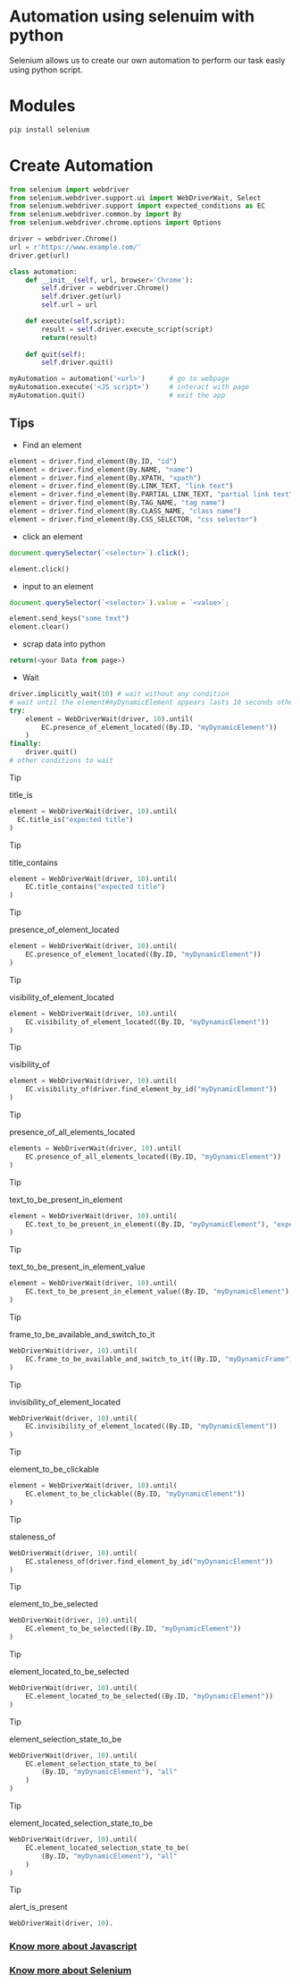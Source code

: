
# Automation using selenuim with python
Selenium allows us to create our own automation to perform our task easly using python script. 
# Modules
```bash
pip install selenium
```
# Create Automation
```python
from selenium import webdriver
from selenium.webdriver.support.ui import WebDriverWait, Select
from selenium.webdriver.support import expected_conditions as EC
from selenium.webdriver.common.by import By
from selenium.webdriver.chrome.options import Options
```
```python
driver = webdriver.Chrome()
url = r'https://www.example.com/'
driver.get(url)
```
```python
class automation:
    def __init__(self, url, browser='Chrome'):
        self.driver = webdriver.Chrome()
        self.driver.get(url)
        self.url = url

    def execute(self,script):
        result = self.driver.execute_script(script)
        return(result)
        
    def quit(self):
        self.driver.quit()

myAutomation = automation('<url>')      # go to webpage
myAutomation.execute('<JS script>')     # interact with page
myAutomation.quit()                     # exit the app

```
## Tips
- Find an element
```python
element = driver.find_element(By.ID, "id")
element = driver.find_element(By.NAME, "name")
element = driver.find_element(By.XPATH, "xpath")
element = driver.find_element(By.LINK_TEXT, "link text")
element = driver.find_element(By.PARTIAL_LINK_TEXT, "partial link text")
element = driver.find_element(By.TAG_NAME, "tag name")
element = driver.find_element(By.CLASS_NAME, "class name")
element = driver.find_element(By.CSS_SELECTOR, "css selector")
```
- click an element 
```Javascript
document.querySelector(`<selector>`).click();
```
```python
element.click()
```
- input to an element 
```Javascript
document.querySelector(`<selector>`).value = `<value>`;
```
```python
element.send_keys("some text")
element.clear()
```
- scrap data into python 
```Javascript
return(<your Data from page>)
```
- Wait 
```python
driver.implicitly_wait(10) # wait without any condition
# wait until the element#myDynamicElement appears lasts 10 seconds otherwise quit
try:
    element = WebDriverWait(driver, 10).until(
        EC.presence_of_element_located((By.ID, "myDynamicElement"))
    )
finally:
    driver.quit()
# other conditions to wait
```
> [!TIP]
> title_is
  ```python
element = WebDriverWait(driver, 10).until(
    EC.title_is("expected title")
)
  ```
> [!TIP]
> title_contains
```python
element = WebDriverWait(driver, 10).until(
    EC.title_contains("expected title")
)
```
> [!TIP]
> presence_of_element_located
```python
element = WebDriverWait(driver, 10).until(
    EC.presence_of_element_located((By.ID, "myDynamicElement"))
)
```
> [!TIP]
> visibility_of_element_located
```python
element = WebDriverWait(driver, 10).until(
    EC.visibility_of_element_located((By.ID, "myDynamicElement"))
)
```
> [!TIP]
> visibility_of
```python
element = WebDriverWait(driver, 10).until(
    EC.visibility_of(driver.find_element_by_id("myDynamicElement"))
)
```
> [!TIP]
> presence_of_all_elements_located
```python
elements = WebDriverWait(driver, 10).until(
    EC.presence_of_all_elements_located((By.ID, "myDynamicElement"))
)
```
> [!TIP]
> text_to_be_present_in_element
```python
element = WebDriverWait(driver, 10).until(
    EC.text_to_be_present_in_element((By.ID, "myDynamicElement"), "expected text")
)
```
> [!TIP]
> text_to_be_present_in_element_value
```python
element = WebDriverWait(driver, 10).until(
    EC.text_to_be_present_in_element_value((By.ID, "myDynamicElement"), "expected text")
)
```
> [!TIP]
> frame_to_be_available_and_switch_to_it
```python
WebDriverWait(driver, 10).until(
    EC.frame_to_be_available_and_switch_to_it((By.ID, "myDynamicFrame"))
)
```
> [!TIP]
> invisibility_of_element_located
```python
WebDriverWait(driver, 10).until(
    EC.invisibility_of_element_located((By.ID, "myDynamicElement"))
)
```
> [!TIP]
> element_to_be_clickable
```python
element = WebDriverWait(driver, 10).until(
    EC.element_to_be_clickable((By.ID, "myDynamicElement"))
)
```
> [!TIP]
> staleness_of
```python
WebDriverWait(driver, 10).until(
    EC.staleness_of(driver.find_element_by_id("myDynamicElement"))
)
```
> [!TIP]
> element_to_be_selected
```python
WebDriverWait(driver, 10).until(
    EC.element_to_be_selected((By.ID, "myDynamicElement"))
)
```
> [!TIP]
> element_located_to_be_selected
```python
WebDriverWait(driver, 10).until(
    EC.element_located_to_be_selected((By.ID, "myDynamicElement"))
)
```
> [!TIP]
> element_selection_state_to_be
```python
WebDriverWait(driver, 10).until(
    EC.element_selection_state_to_be(
        (By.ID, "myDynamicElement"), "all"
    )
)
```
> [!TIP]
> element_located_selection_state_to_be
```python
WebDriverWait(driver, 10).until(
    EC.element_located_selection_state_to_be(
        (By.ID, "myDynamicElement"), "all"
    )
)
```
> [!TIP]
> alert_is_present
```python
WebDriverWait(driver, 10).
```
### [Know more about Javascript](https://www.w3schools.com/js/)
### [Know more about Selenium](https://selenium-python.readthedocs.io/)
